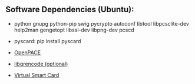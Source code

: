 Software Dependencies (Ubuntu):
-------------------------------
- python gnupg python-pip swig pycrypto autoconf libtool libpcsclite-dev help2man gengetopt libssl-dev libpng-dev pcscd

- pyscard: pip install pyscard
- [OpenPACE](https://github.com/frankmorgner/openpace)
- [libqrencode (optional)](https://fukuchi.org/works/qrencode/)
- [Virtual Smart Card](https://frankmorgner.github.io/vsmartcard/virtualsmartcard/README.html)